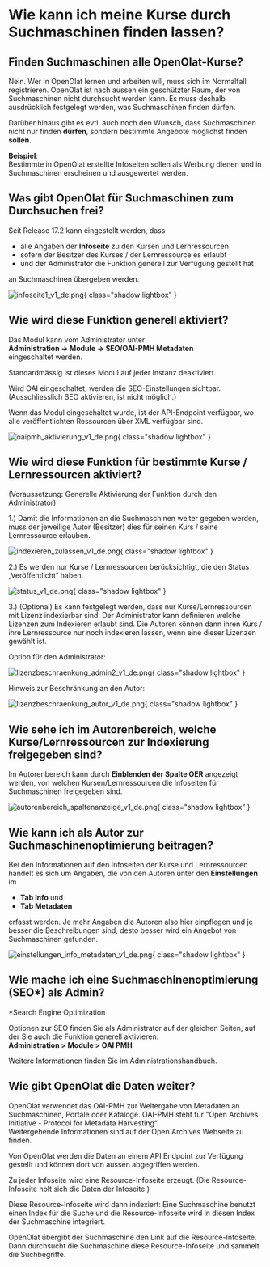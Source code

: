 # Wie kann ich meine Kurse durch Suchmaschinen finden lassen?

## Finden Suchmaschinen alle OpenOlat-Kurse?

Nein. Wer in OpenOlat lernen und arbeiten will, muss sich im Normalfall registrieren. OpenOlat ist nach aussen ein geschützter Raum, der von Suchmaschinen nicht durchsucht werden kann. Es muss deshalb ausdrücklich festgelegt werden, was Suchmaschinen finden dürfen.

Darüber hinaus gibt es evtl. auch noch den Wunsch, dass Suchmaschinen nicht nur finden <b>dürfen</b>, sondern bestimmte Angebote möglichst finden <b>sollen</b>. 

<b>Beispiel</b>: <br>Bestimmte in OpenOlat erstellte Infoseiten sollen als Werbung dienen und in Suchmaschinen erscheinen und ausgewertet werden.


## Was gibt OpenOlat für Suchmaschinen zum Durchsuchen frei?

Seit Release 17.2 kann eingestellt werden, dass

* alle Angaben der <b>Infoseite</b> zu den Kursen und Lernressourcen
* sofern der Besitzer des Kurses / der Lernressource es erlaubt
* und der Administrator die Funktion generell zur Verfügung gestellt hat 

an Suchmaschinen übergeben werden.

![infoseite1_v1_de.png](assets/infoseite1_v1_de.png){ class="shadow lightbox" }


## Wie wird diese Funktion generell aktiviert?

Das Modul kann vom Administrator unter 
<br> <b>Administration -> Module -> SEO/OAI-PMH Metadaten</b><br>
eingeschaltet werden. 

Standardmässig ist dieses Modul auf jeder Instanz deaktiviert.

Wird OAI eingeschaltet, werden die SEO-Einstellungen sichtbar. (Ausschliesslich SEO aktivieren, ist nicht möglich.)

Wenn das Modul eingeschaltet wurde, ist der API-Endpoint verfügbar, wo alle veröffentlichten Ressourcen über XML verfügbar sind.

![oaipmh_aktivierung_v1_de.png](assets/oaipmh_aktivierung_v1_de.png){ class="shadow lightbox" }


## Wie wird diese Funktion für bestimmte Kurse / Lernressourcen aktiviert?

(Voraussetzung: Generelle Aktivierung der Funktion durch den Administrator)

1.) Damit die Informationen an die Suchmaschinen weiter gegeben werden, muss der jeweilige Autor (Besitzer) dies für seinen Kurs / seine Lernressource erlauben.

![indexieren_zulassen_v1_de.png](assets/indexieren_zulassen_v1_de.png){ class="shadow lightbox" }

2.) Es werden nur Kurse / Lernressourcen berücksichtigt, die den Status „Veröffentlicht“ haben.

![status_v1_de.png](assets/status_v1_de.png){ class="shadow lightbox" }

3.) (Optional) Es kann festgelegt werden, dass nur Kurse/Lernressourcen mit Lizenz indexierbar sind. Der Administrator kann definieren welche Lizenzen zum Indexieren erlaubt sind. Die Autoren können dann ihren Kurs / ihre Lernressource nur noch indexieren lassen, wenn eine dieser Lizenzen gewählt ist.

Option für den Administrator:

![lizenzbeschraenkung_admin2_v1_de.png](assets/lizenzbeschraenkung_admin2_v1_de.png){ class="shadow lightbox" }

Hinweis zur Beschränkung an den Autor:

![lizenzbeschraenkung_autor_v1_de.png](assets/lizenzbeschraenkung_autor_v1_de.png){ class="shadow lightbox" }


## Wie sehe ich im Autorenbereich, welche Kurse/Lernressourcen zur Indexierung freigegeben sind?

Im Autorenbereich kann durch <b>Einblenden der Spalte OER</b> angezeigt werden, von welchen Kursen/Lernressourcen die Infoseiten für Suchmaschinen freigegeben sind.

![autorenbereich_spaltenanzeige_v1_de.png](assets/autorenbereich_spaltenanzeige_v1_de.png){ class="shadow lightbox" }


## Wie kann ich als Autor zur Suchmaschinenoptimierung beitragen?

Bei den Informationen auf den Infoseiten der Kurse und Lernressourcen handelt es sich um Angaben, die von den Autoren unter den <b>Einstellungen</b> im 

* <b>Tab Info</b> und 
* <b>Tab Metadaten</b> <br>

erfasst werden. Je mehr Angaben die Autoren also hier einpflegen und je besser die Beschreibungen sind, desto besser wird ein Angebot von Suchmaschinen gefunden.

![einstellungen_info_metadaten_v1_de.png](assets/einstellungen_info_metadaten_v1_de.png){ class="shadow lightbox" }


## Wie mache ich eine Suchmaschinenoptimierung (SEO*) als Admin?
*Search Engine Optimization

Optionen zur SEO finden Sie als Administrator auf der gleichen Seiten, auf der Sie auch die Funktion generell aktivieren:
<br> <b>Administration > Module > OAI PMH</b><br>

Weitere Informationen finden Sie im Administrationshandbuch.


## Wie gibt OpenOlat die Daten weiter?

OpenOlat verwendet das OAI-PMH zur Weitergabe von Metadaten an Suchmaschinen, Portale oder Kataloge. OAI-PMH steht für "Open Archives Initiative - Protocol for Metadata Harvesting“.<br> Weitergehende Informationen sind auf der Open Archives Webseite zu finden.

Von OpenOlat werden die Daten an einem API Endpoint zur Verfügung gestellt und können dort von aussen abgegriffen werden.

Zu jeder Infoseite wird eine Resource-Infoseite erzeugt. (Die Resource-Infoseite holt sich die Daten der Infoseite.)

Diese Resource-Infoseite wird dann indexiert: Eine Suchmaschine benutzt einen Index für die Suche und die Resource-Infoseite wird in diesen Index der Suchmaschine integriert.

OpenOlat übergibt der Suchmaschine den Link auf die Resource-Infoseite. Dann durchsucht die Suchmaschine diese Resource-Infoseite und sammelt die Suchbegriffe.